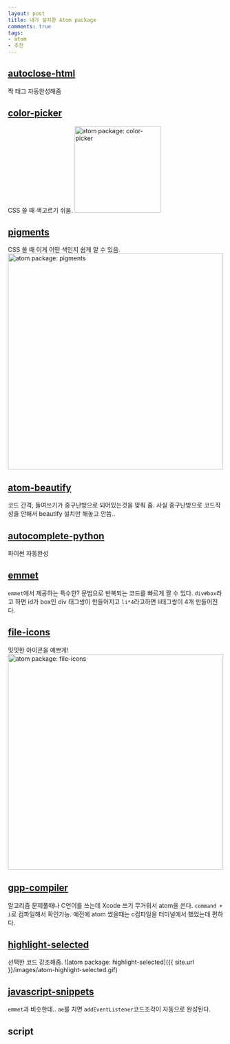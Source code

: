 ```yaml
---
layout: post
title: 내가 설치한 Atom package
comments: true
tags:
- atom
- 추천
---
```


## [autoclose-html](https://atom.io/packages/autoclose-html)
짝 태그 자동완성해줌

## [color-picker](https://atom.io/packages/color-picker)
CSS 쓸 때 색고르기 쉬움.
<img src="/images/atom-color-picker.gif" alt="atom package: color-picker" style="width: 200px;"/>

## [pigments](https://atom.io/packages/pigments)
CSS 쓸 때 이게 어떤 색인지 쉽게 알 수 있음.
<img src="/images/atom-pigments.png" alt="atom package: pigments" style="width: 500px;"/>

## [atom-beautify](https://atom.io/packages/atom-beautify)
코드 간격, 들여쓰기가 중구난방으로 되어있는것을 맞춰 줌. 사실 중구난방으로 코드작성을 안해서 beautify 설치만 해놓고 안씀..

## [autocomplete-python](https://atom.io/packages/autocomplete-python)
파이썬 자동완성

## [emmet](https://atom.io/packages/emmet)
`emmet`에서 제공하는 특수한? 문법으로 반복되는 코드를 빠르게 짤 수 있다. `div#box`라고 하면 id가 box인 div 태그쌍이 만들어지고 `li*4`라고하면 li태그쌍이 4개 만들어진다.

## [file-icons](https://atom.io/packages/file-icons)
밋밋한 아이콘을 예쁘게!
<img src="/images/atom-file-icons.png" alt="atom package: file-icons" style="width: 500px;"/>

## [gpp-compiler](https://atom.io/packages/gpp-compiler)
알고리즘 문제풀때나 C언어를 쓰는데 Xcode 쓰기 무거워서 atom을 쓴다. `command + i`로 컴파일해서 확인가능. 예전에 atom 썼을때는 c컴파일을 터미널에서 했었는데 편하다.

## [highlight-selected](https://atom.io/packages/highlight-selected)
선택한 코드 강조해줌.
![atom package: highlight-selected]({{ site.url }}/images/atom-highlight-selected.gif)

## [javascript-snippets](https://atom.io/packages/javascript-snippets)
`emmet`과 비슷한데.. `ae`를 치면 `addEventListener`코드조각이 자동으로 완성된다.

## script

